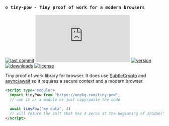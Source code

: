 ### ```⚙️ tiny-pow - Tiny proof of work for a modern browsers```

[![last commit](https://img.shields.io/github/last-commit/Rundik/tiny-pow.svg)](https://github.com/Rundik/tiny-pow/commits/master)
[![bundle size](https://img.shields.io/github/size/Rundik/tiny-pow/tiny-pow.min.js)](https://github.com/Rundik/tiny-pow/blob/master/tiny-pow.min.js)
[![version](https://img.shields.io/npm/v/tiny-pow.svg)](https://www.npmjs.com/package/tiny-pow)
[![downloads](https://img.shields.io/npm/dm/tiny-pow.svg)](https://www.npmjs.com/package/tiny-pow)
[![license](https://img.shields.io/github/license/Rundik/tiny-pow)](https://github.com/Rundik/tiny-pow/blob/master/LICENSE)


Tiny proof of work library for browser. It does use [SubtleCrypto](https://developer.mozilla.org/en-US/docs/Web/API/SubtleCrypto) and [async/await](https://developer.mozilla.org/en-US/docs/Learn/JavaScript/Asynchronous/Async_await) so it requires a secure context and a modern browser.

```html
<script type="module">
  import tinyPow from "https://unpkg.com/tiny-pow";
  // use it as a module or just copy/paste the code

  await tinyPow("my data", 4)
  // will return the salt that has 4 zeros at the beginning of sha256("my data" + salt)
</script>
```

